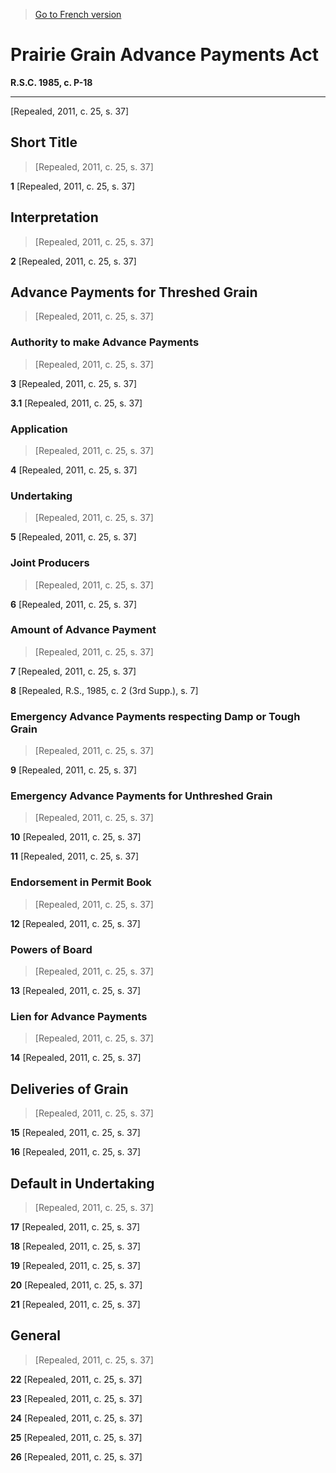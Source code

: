> [Go to French version](/fr/Lois/Lois%20révisées%20du%20Canada/P/P-18.md)

# Prairie Grain Advance Payments Act

**R.S.C. 1985, c. P-18**


----------


[Repealed, 2011, c. 25, s. 37]



## Short Title
> [Repealed, 2011, c. 25, s. 37]



**1** [Repealed, 2011, c. 25, s. 37]




## Interpretation
> [Repealed, 2011, c. 25, s. 37]



**2** [Repealed, 2011, c. 25, s. 37]




## Advance Payments for Threshed Grain
> [Repealed, 2011, c. 25, s. 37]




### Authority to make Advance Payments
> [Repealed, 2011, c. 25, s. 37]



**3** [Repealed, 2011, c. 25, s. 37]



**3.1** [Repealed, 2011, c. 25, s. 37]




### Application
> [Repealed, 2011, c. 25, s. 37]



**4** [Repealed, 2011, c. 25, s. 37]




### Undertaking
> [Repealed, 2011, c. 25, s. 37]



**5** [Repealed, 2011, c. 25, s. 37]




### Joint Producers
> [Repealed, 2011, c. 25, s. 37]



**6** [Repealed, 2011, c. 25, s. 37]




### Amount of Advance Payment
> [Repealed, 2011, c. 25, s. 37]



**7** [Repealed, 2011, c. 25, s. 37]



**8** [Repealed, R.S., 1985, c. 2 (3rd Supp.), s. 7]




### Emergency Advance Payments respecting Damp or Tough Grain
> [Repealed, 2011, c. 25, s. 37]



**9** [Repealed, 2011, c. 25, s. 37]




### Emergency Advance Payments for Unthreshed Grain
> [Repealed, 2011, c. 25, s. 37]



**10** [Repealed, 2011, c. 25, s. 37]



**11** [Repealed, 2011, c. 25, s. 37]




### Endorsement in Permit Book
> [Repealed, 2011, c. 25, s. 37]



**12** [Repealed, 2011, c. 25, s. 37]




### Powers of Board
> [Repealed, 2011, c. 25, s. 37]



**13** [Repealed, 2011, c. 25, s. 37]




### Lien for Advance Payments
> [Repealed, 2011, c. 25, s. 37]



**14** [Repealed, 2011, c. 25, s. 37]




## Deliveries of Grain
> [Repealed, 2011, c. 25, s. 37]



**15** [Repealed, 2011, c. 25, s. 37]



**16** [Repealed, 2011, c. 25, s. 37]




## Default in Undertaking
> [Repealed, 2011, c. 25, s. 37]



**17** [Repealed, 2011, c. 25, s. 37]



**18** [Repealed, 2011, c. 25, s. 37]



**19** [Repealed, 2011, c. 25, s. 37]



**20** [Repealed, 2011, c. 25, s. 37]



**21** [Repealed, 2011, c. 25, s. 37]




## General
> [Repealed, 2011, c. 25, s. 37]



**22** [Repealed, 2011, c. 25, s. 37]



**23** [Repealed, 2011, c. 25, s. 37]



**24** [Repealed, 2011, c. 25, s. 37]



**25** [Repealed, 2011, c. 25, s. 37]



**26** [Repealed, 2011, c. 25, s. 37]


